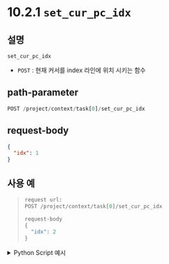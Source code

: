 # 10.2.1 `set_cur_pc_idx`

## 설명

`set_cur_pc_idx`

- `POST` : 현재 커서를 index 라인에 위치 시키는 함수

## path-parameter

```python
POST /project/context/task[0]/set_cur_pc_idx
```

## request-body
```json
{
  "idx": 1
}
```

## 사용 예

<blockquote>

```python
request url:
POST /project/context/task[0]/set_cur_pc_idx

request-body
{
  "idx": 2
}
```

</blockquote>

<details><summary>Python Script 예시</summary>

```python
# test.py
import requests

def set_cur_pc_idx() -> int:
    base_url         = "http://192.168.1.150:8888"
    path_parameter   = "/project/context/tasks[0]/set_cur_pc_idx"
    head             = {'Content-Type': 'application/json; charset=utf-8'}
    body             = {"idx": 1}

    response = requests.post(url = base_url + path_parameter, headers=head, json=body)

    return response.status_code

print(f"response: {set_cur_pc_idx()}")
```
```sh
$python test.py 
response 200 # + TP 상 커서 위치 변경 됨
```

</details>
